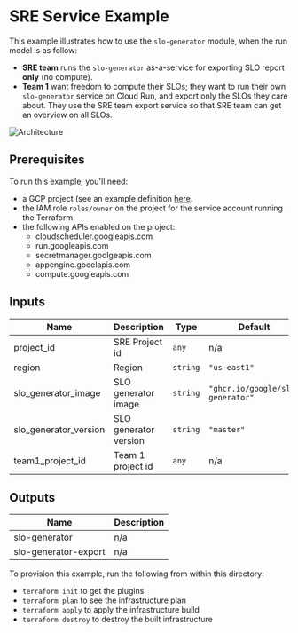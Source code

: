 # SRE Service Example

This example illustrates how to use the `slo-generator` module, when the run
model is as follow:

- **SRE team** runs the `slo-generator` as-a-service for exporting SLO report **only** (no compute).
- **Team 1** want freedom to compute their SLOs; they want to run their own
`slo-generator` service on Cloud Run, and export only the SLOs they care about.
They use the SRE team export service so that SRE team can get an overview on all
SLOs.

![Architecture](./arch.png)

## Prerequisites

To run this example, you'll need:

- a GCP project (see an example definition [here](../../test/setup/main.tf).
- the IAM role `roles/owner` on the project for the service account running the Terraform.
- the following APIs enabled on the project:
  - cloudscheduler.googleapis.com
  - run.googleapis.com
  - secretmanager.goolgeapis.com
  - appengine.gooelapis.com
  - compute.googleapis.com


<!-- BEGINNING OF PRE-COMMIT-TERRAFORM DOCS HOOK -->
## Inputs

| Name | Description | Type | Default | Required |
|------|-------------|------|---------|:--------:|
| project\_id | SRE Project id | `any` | n/a | yes |
| region | Region | `string` | `"us-east1"` | no |
| slo\_generator\_image | SLO generator image | `string` | `"ghcr.io/google/slo-generator"` | no |
| slo\_generator\_version | SLO generator version | `string` | `"master"` | no |
| team1\_project\_id | Team 1 project id | `any` | n/a | yes |

## Outputs

| Name | Description |
|------|-------------|
| slo-generator | n/a |
| slo-generator-export | n/a |

<!-- END OF PRE-COMMIT-TERRAFORM DOCS HOOK -->

To provision this example, run the following from within this directory:
- `terraform init` to get the plugins
- `terraform plan` to see the infrastructure plan
- `terraform apply` to apply the infrastructure build
- `terraform destroy` to destroy the built infrastructure
